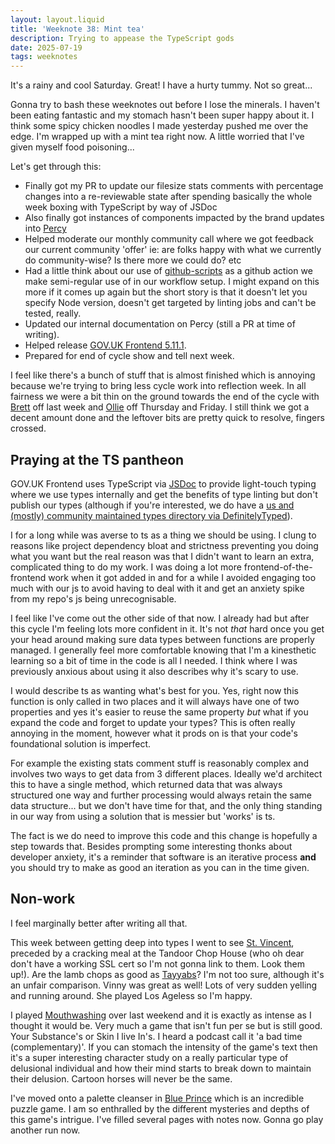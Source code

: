 ```yaml
---
layout: layout.liquid
title: 'Weeknote 38: Mint tea'
description: Trying to appease the TypeScript gods
date: 2025-07-19
tags: weeknotes
---
```


It's a rainy and cool Saturday. Great! I have a hurty tummy. Not so great...

Gonna try to bash these weeknotes out before I lose the minerals. I haven't been eating fantastic and my stomach hasn't been super happy about it. I think some spicy chicken noodles I made yesterday pushed me over the edge. I'm wrapped up with a mint tea right now. A little worried that I've given myself food poisoning...

Let's get through this:

- Finally got my PR to update our filesize stats comments with percentage changes into a re-reviewable state after spending basically the whole week boxing with TypeScript by way of JSDoc
- Also finally got instances of components impacted by the brand updates into [Percy](https://percy.io/)
- Helped moderate our monthly community call where we got feedback our current community 'offer' ie: are folks happy with what we currently do community-wise? Is there more we could do? etc
-  Had a little think about our use of [github-scripts](https://github.com/actions/github-script) as a github action we make semi-regular use of in our workflow setup. I might expand on this more if it comes up again but the short story is that it doesn't let you specify Node version, doesn't get targeted by linting jobs and can't be tested, really.
- Updated our internal documentation on Percy (still a PR at time of writing).
- Helped release [GOV.UK Frontend 5.11.1](https://github.com/alphagov/govuk-frontend/releases/tag/v5.11.1).
- Prepared for end of cycle show and tell next week.

I feel like there's a bunch of stuff that is almost finished which is annoying because we're trying to bring less cycle work into reflection week. In all fairness we were a bit thin on the ground towards the end of the cycle with [Brett](https://github.com/domoscargin) off last week and [Ollie](https://obyford.com/) off Thursday and Friday. I still think we got a decent amount done and the leftover bits are pretty quick to resolve, fingers crossed.

## Praying at the TS pantheon

GOV.UK Frontend uses TypeScript via [JSDoc](https://jsdoc.app/) to provide light-touch typing where we use types internally and get the benefits of type linting but don't publish our types (although if you're interested, we do have a [us and (mostly) community maintained types directory via DefinitelyTyped](https://github.com/DefinitelyTyped/DefinitelyTyped/tree/436a426c7ecff17fe1ba6192a58ff7750bfd8682/types/govuk-frontend)).

I for a long while was averse to ts as a thing we should be using. I clung to reasons like project dependency bloat and strictness preventing you doing what you want but the real reason was that I didn't want to learn an extra, complicated thing to do my work. I was doing a lot more frontend-of-the-frontend work when it got added in and for a while I avoided engaging too much with our js to avoid having to deal with it and get an anxiety spike from my repo's js being unrecognisable.

I feel like I've come out the other side of that now. I already had but after this cycle I'm feeling lots more confident in it. It's not _that_ hard once you get your head around making sure data types between functions are properly managed. I generally feel more comfortable knowing that I'm a kinesthetic learning so a bit of time in the code is all I needed. I think where I was previously anxious about using it also describes why it's scary to use.

I would describe ts as wanting what's best for you. Yes, right now this function is only called in two places and it will always have one of two properties and yes it's easier to reuse the same property _but_ what if you expand the code and forget to update your types? This is often really annoying in the moment, however what it prods on is that your code's foundational solution is imperfect.

For example the existing stats comment stuff is reasonably complex and involves two ways to get data from 3 different places. Ideally we'd architect this to have a single method, which returned data that was always structured one way and further processing would always retain the same data structure... but we don't have time for that, and the only thing standing in our way from using a solution that is messier but 'works' is ts.

The fact is we do need to improve this code and this change is hopefully a step towards that. Besides prompting some interesting thonks about developer anxiety, it's a reminder that software is an iterative process **and** you should try to make as good an iteration as you can in the time given.

## Non-work

I feel marginally better after writing all that.

This week between getting deep into types I went to see [St. Vincent](https://ilovestvincent.com/), preceded by a cracking meal at the Tandoor Chop House (who oh dear don't have a working SSL cert so I'm not gonna link to them. Look them up!). Are the lamb chops as good as [Tayyabs](https://www.tayyabs.co.uk/)? I'm not too sure, although it's an unfair comparison. Vinny was great as well! Lots of very sudden yelling and running around. She played Los Ageless so I'm happy.

I played [Mouthwashing](https://store.steampowered.com/app/2475490/Mouthwashing/) over last weekend and it is exactly as intense as I thought it would be. Very much a game that isn't fun per se but is still good. Your Substance's or Skin I live In's. I heard a podcast call it 'a bad time (complementary)'. If you can stomach the intensity of the game's text then it's a super interesting character study on a really particular type of delusional individual and how their mind starts to break down to maintain their delusion. Cartoon horses will never be the same.

I've moved onto a palette cleanser in [Blue Prince](https://www.blueprincegame.com/) which is an incredible puzzle game. I am so enthralled by the different mysteries and depths of this game's intrigue. I've filled several pages with notes now. Gonna go play another run now.
